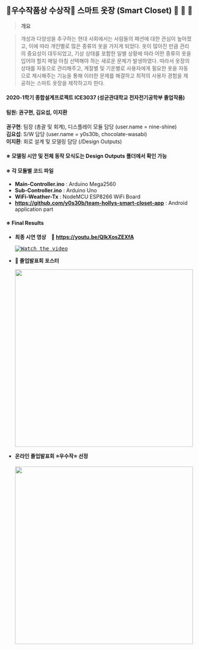 ## :star2:우수작품상 수상작:star2:  스마트 옷장 (Smart Closet) :shirt: :necktie: :dress:  
> **개요**

> 개성과 다양성을 추구하는 현대 사회에서는 사람들의 패션에 대한 관심이 높아졌고, 이에 따라 개인별로 많은 종류의 옷을 가지게 되었다. 옷이 많아진 만큼 관리의 중요성이 대두되었고, 기상 상태를 포함한 일별 상황에 따라 어떤 종류의 옷을 입어야 할지 매일 아침 선택해야 하는 새로운 문제가 발생하였다. 따라서 옷장의 상태를 자동으로 관리해주고, 계절별 및 기온별로 사용자에게 필요한 옷을 자동으로 제시해주는 기능을 통해 이러한 문제를 해결하고 최적의 사용자 경험을 제공하는 스마트 옷장을 제작하고자 한다.

#### 2020-1학기 종합설계프로젝트 ICE3037 (성균관대학교 전자전기공학부 졸업작품)  
#### 팀원: 권구현, 김요섭, 이지환  
 **권구현**: 팀장 (총괄 및 회계), 디스플레이 모듈 담당 (user.name = nine-shine)  
 **김요섭**: S/W 담당 (user.name = y0s30b, chocolate-wasabi)  
 **이지환**: 회로 설계 및 모델링 담당 (/Design Outputs)  

#### ※ 모델링 시안 및 전체 동작 모식도는 Design Outputs 폴더에서 확인 가능
#### ※ 각 모듈별 코드 파일
 - **Main-Controller.ino** : Arduino Mega2560  
 - **Sub-Controller.ino** : Arduino Uno  
 - **WiFi-Weather-Tx** : NodeMCU ESP8266 WiFi Board  
 - **https://github.com/y0s30b/team-hollys-smart-closet-app** : Android application part

#### ※ Final Results
 - **최종 시연 영상　:link: https://youtu.be/QIkXosZEXfA**  
 
   <kbd>[![Watch the video](https://img.youtube.com/vi/QIkXosZEXfA/hqdefault.jpg)](https://youtu.be/QIkXosZEXfA)</kbd>

 - **:newspaper: 졸업발표회 포스터**  
   <div>
      <kbd><img width="480" src="https://github.com/y0s30b/team-hollys-smart-closet/blob/master/%EC%A1%B8%EC%97%85%EB%B0%9C%ED%91%9C%ED%9A%8C%20%ED%8F%AC%EC%8A%A4%ED%84%B0%20Team%20Hollys.png"></kbd>
   </div> 
 
 - **온라인 졸업발표회 :star:우수작:star: 선정**  
   <div>
      <kbd><img width="480" src="https://github.com/y0s30b/team-hollys-smart-closet/blob/master/%EC%9A%B0%EC%88%98%EC%9E%91%ED%92%88%EC%83%81%20%EC%83%81%EC%9E%A5%20Team%20Hollys.JPG"></kbd>
   </div>
